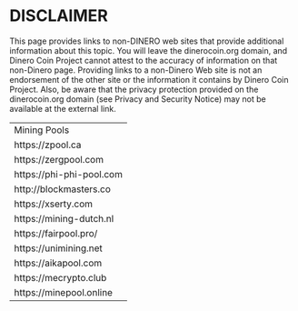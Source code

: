 # DISCLAIMER

This page provides links to non-DINERO web sites that provide additional information about this topic. You will leave the dinerocoin.org domain, and Dinero Coin Project cannot attest to the accuracy of information on that non-Dinero page. Providing links to a non-Dinero Web site is not an endorsement of the other site or the information it contains by Dinero Coin Project. Also, be aware that the privacy protection provided on the dinerocoin.org domain (see Privacy and Security Notice) may not be available at the external link.

<table>
<tr><td>Mining Pools</td></tr>
  <tr><td>https://zpool.ca</td></tr>
  <tr><td>https://zergpool.com</td></tr>
  <tr><td>https://phi-phi-pool.com</td></tr>
  <tr><td>http://blockmasters.co</td></tr>
  <tr><td>https://xserty.com</td></tr>
  <tr><td>https://mining-dutch.nl</td></tr>
  <tr><td>https://fairpool.pro/</td></tr>
  <tr><td>https://unimining.net</td></tr>
  <tr><td>https://aikapool.com</td></tr>
  <tr><td>https://mecrypto.club</td></tr>
  <tr><td>https://minepool.online</td></tr>
</table>
